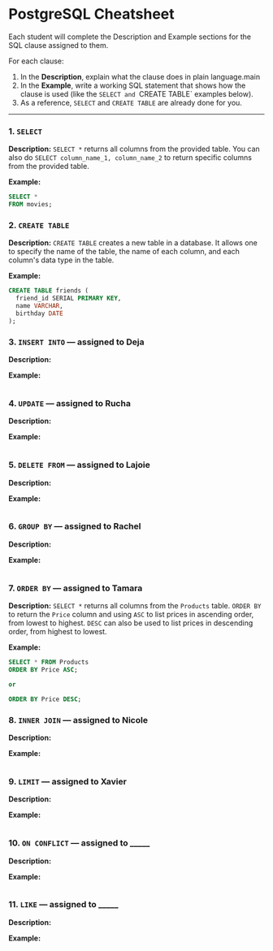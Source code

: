 # PostgreSQL Cheatsheet

Each student will complete the Description and Example sections for the SQL clause assigned to them.

For each clause:

1. In the **Description**, explain what the clause does in plain language.main
2. In the **Example**, write a working SQL statement that shows how the clause is used (like the `SELECT and `CREATE TABLE` examples below).
3. As a reference, `SELECT` and `CREATE TABLE` are already done for you.

---

### 1. `SELECT`
   
**Description:** `SELECT *` returns all columns from the provided table. You can also do `SELECT column_name_1, column_name_2` to return specific columns from the provided table.

**Example:**

```sql
SELECT *
FROM movies;
```

### 2. `CREATE TABLE`

**Description:** `CREATE TABLE` creates a new table in a database. It allows one to specify the name of the table, the name of each column, and each column's data type in the table.

**Example:**

```sql
CREATE TABLE friends (
  friend_id SERIAL PRIMARY KEY,
  name VARCHAR,
  birthday DATE
);
```

### 3. `INSERT INTO` — assigned to Deja

**Description:** 

**Example:**

```sql

```

### 4. `UPDATE` — assigned to Rucha

**Description:**

**Example:**

```sql

```

### 5. `DELETE FROM` — assigned to Lajoie

**Description:** 

**Example:**

```sql

```

### 6. `GROUP BY` — assigned to Rachel

**Description:**

**Example:**

```sql

```

### 7. `ORDER BY` — assigned to Tamara

**Description:** `SELECT *` returns all columns from the `Products` table. `ORDER BY` to return the `Price` column and using `ASC` to list prices in ascending order, from lowest to highest. `DESC` can also be used to list prices in descending order, from highest to lowest.

**Example:**

```sql
SELECT * FROM Products
ORDER BY Price ASC;

or

ORDER BY Price DESC;
```

### 8. `INNER JOIN` — assigned to Nicole

**Description:**

**Example:**

```sql

```

### 9. `LIMIT` — assigned to Xavier

**Description:**

**Example:**

```sql

```

### 10. `ON CONFLICT` — assigned to _____

**Description:**

**Example:**

```sql

```

### 11. `LIKE` — assigned to _____

**Description:**

**Example:**

```sql

```
